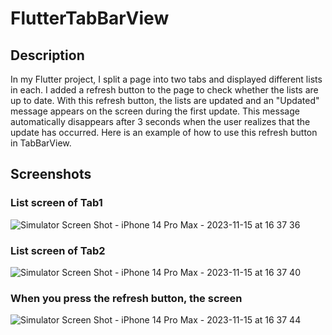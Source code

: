 # FlutterTabBarView
## Description

In my Flutter project, I split a page into two tabs and displayed different lists in each. I added a refresh button to the page to check whether the lists are up to date. With this refresh button, the lists are updated and an "Updated" message appears on the screen during the first update. This message automatically disappears after 3 seconds when the user realizes that the update has occurred. Here is an example of how to use this refresh button in TabBarView.

## Screenshots

### List screen of Tab1

![Simulator Screen Shot - iPhone 14 Pro Max - 2023-11-15 at 16 37 36](https://github.com/bahtinursinik/FlutterTabBarView/assets/56718602/e446cdd2-7187-48cf-b588-d019571f83b1)

### List screen of Tab2

![Simulator Screen Shot - iPhone 14 Pro Max - 2023-11-15 at 16 37 40](https://github.com/bahtinursinik/FlutterTabBarView/assets/56718602/ccb612e6-0cf2-44f4-b599-76d77975812b)

### When you press the refresh button, the screen

![Simulator Screen Shot - iPhone 14 Pro Max - 2023-11-15 at 16 37 44](https://github.com/bahtinursinik/FlutterTabBarView/assets/56718602/ae318c9c-4b76-43dd-afac-2c918fffa50c)
